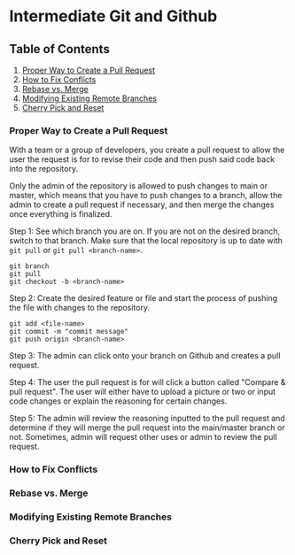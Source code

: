 # Intermediate Git and Github

## Table of Contents

1. [Proper Way to Create a Pull Request](#Proper-Way-to-Create-a-Pull-Request)
2. [How to Fix Conflicts](#How-to-Fix-Conflicts)
3. [Rebase vs. Merge](#Rebase-vs.-Merge)
4. [Modifying Existing Remote Branches](#Modifying-Existing-Remote-Branches)
5. [Cherry Pick and Reset](#Cherry-Pick-and-Reset)

### Proper Way to Create a Pull Request

With a team or a group of developers, you create a pull request to allow the user the request is for to revise their code and then push said code back into the repository. 

Only the admin of the repository is allowed to push changes to main or master, which means that you have to push changes to a branch, allow the admin to create a pull request if necessary, and then merge the changes once everything is finalized. 

Step 1: See which branch you are on. If you are not on the desired branch, switch to that branch. Make sure that the local repository is up to date with ```git pull``` or ```git pull <branch-name>```. 
```shell
git branch
git pull
git checkout -b <branch-name>
```

Step 2: Create the desired feature or file and start the process of pushing the file with changes to the repository. 
```
git add <file-name>
git commit -m "commit message"
git push origin <branch-name>
```

Step 3: The admin can click onto your branch on Github and creates a pull request. 

Step 4: The user the pull request is for will click a button called "Compare & pull request". The user will either have to upload a picture or two or input code changes or explain the reasoning for certain changes. 

Step 5: The admin will review the reasoning inputted to the pull request and determine if they will merge the pull request into the main/master branch or not. Sometimes, admin will request other uses or admin to review the pull request. 

### How to Fix Conflicts



### Rebase vs. Merge



### Modifying Existing Remote Branches



### Cherry Pick and Reset